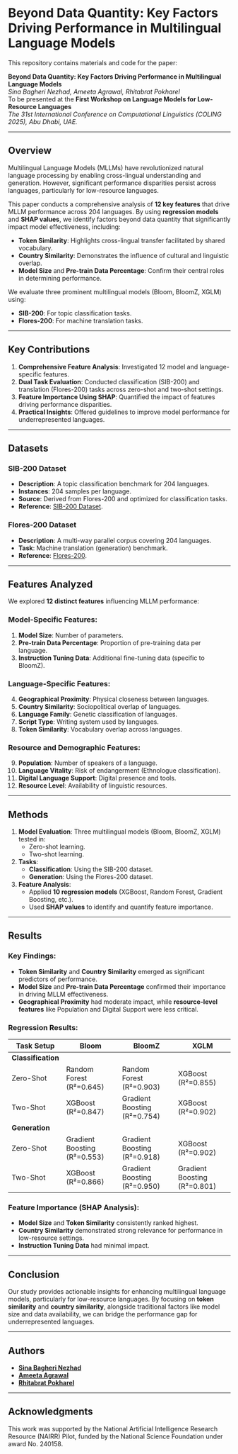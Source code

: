 # Beyond Data Quantity: Key Factors Driving Performance in Multilingual Language Models

This repository contains materials and code for the paper:

**Beyond Data Quantity: Key Factors Driving Performance in Multilingual Language Models**  
*Sina Bagheri Nezhad, Ameeta Agrawal, Rhitabrat Pokharel*  
To be presented at the **First Workshop on Language Models for Low-Resource Languages**  
*The 31st International Conference on Computational Linguistics (COLING 2025), Abu Dhabi, UAE.*

---

## Overview

Multilingual Language Models (MLLMs) have revolutionized natural language processing by enabling cross-lingual understanding and generation. However, significant performance disparities persist across languages, particularly for low-resource languages.

This paper conducts a comprehensive analysis of **12 key features** that drive MLLM performance across 204 languages. By using **regression models** and **SHAP values**, we identify factors beyond data quantity that significantly impact model effectiveness, including:

- **Token Similarity**: Highlights cross-lingual transfer facilitated by shared vocabulary.
- **Country Similarity**: Demonstrates the influence of cultural and linguistic overlap.
- **Model Size** and **Pre-train Data Percentage**: Confirm their central roles in determining performance.

We evaluate three prominent multilingual models (Bloom, BloomZ, XGLM) using:
- **SIB-200**: For topic classification tasks.
- **Flores-200**: For machine translation tasks.

---

## Key Contributions

1. **Comprehensive Feature Analysis**: Investigated 12 model and language-specific features.
2. **Dual Task Evaluation**: Conducted classification (SIB-200) and translation (Flores-200) tasks across zero-shot and two-shot settings.
3. **Feature Importance Using SHAP**: Quantified the impact of features driving performance disparities.
4. **Practical Insights**: Offered guidelines to improve model performance for underrepresented languages.

---

## Datasets

### SIB-200 Dataset
- **Description**: A topic classification benchmark for 204 languages.
- **Instances**: 204 samples per language.
- **Source**: Derived from Flores-200 and optimized for classification tasks.
- **Reference**: [SIB-200 Dataset](https://github.com/dadelani/sib-200).

### Flores-200 Dataset
- **Description**: A multi-way parallel corpus covering 204 languages.
- **Task**: Machine translation (generation) benchmark.
- **Reference**: [Flores-200](https://github.com/facebookresearch/flores/tree/main/flores200).

---

## Features Analyzed

We explored **12 distinct features** influencing MLLM performance:

### Model-Specific Features:
1. **Model Size**: Number of parameters.
2. **Pre-train Data Percentage**: Proportion of pre-training data per language.
3. **Instruction Tuning Data**: Additional fine-tuning data (specific to BloomZ).

### Language-Specific Features:
4. **Geographical Proximity**: Physical closeness between languages.
5. **Country Similarity**: Sociopolitical overlap of languages.
6. **Language Family**: Genetic classification of languages.
7. **Script Type**: Writing system used by languages.
8. **Token Similarity**: Vocabulary overlap across languages.

### Resource and Demographic Features:
9. **Population**: Number of speakers of a language.
10. **Language Vitality**: Risk of endangerment (Ethnologue classification).
11. **Digital Language Support**: Digital presence and tools.
12. **Resource Level**: Availability of linguistic resources.

---

## Methods

1. **Model Evaluation**: Three multilingual models (Bloom, BloomZ, XGLM) tested in:
   - Zero-shot learning.
   - Two-shot learning.
2. **Tasks**:
   - **Classification**: Using the SIB-200 dataset.
   - **Generation**: Using the Flores-200 dataset.
3. **Feature Analysis**:
   - Applied **10 regression models** (XGBoost, Random Forest, Gradient Boosting, etc.).
   - Used **SHAP values** to identify and quantify feature importance.

---

## Results

### Key Findings:
- **Token Similarity** and **Country Similarity** emerged as significant predictors of performance.
- **Model Size** and **Pre-train Data Percentage** confirmed their importance in driving MLLM effectiveness.
- **Geographical Proximity** had moderate impact, while **resource-level features** like Population and Digital Support were less critical.

### Regression Results:
| Task Setup       | Bloom             | BloomZ            | XGLM             |
|------------------|-------------------|-------------------|------------------|
| **Classification** |                   |                   |                  |
| Zero-Shot        | Random Forest (R²=0.645) | Random Forest (R²=0.903) | XGBoost (R²=0.855) |
| Two-Shot         | XGBoost (R²=0.847) | Gradient Boosting (R²=0.754) | XGBoost (R²=0.902) |
| **Generation**     |                   |                   |                  |
| Zero-Shot        | Gradient Boosting (R²=0.553) | Gradient Boosting (R²=0.918) | XGBoost (R²=0.902) |
| Two-Shot         | XGBoost (R²=0.866) | Gradient Boosting (R²=0.950) | Gradient Boosting (R²=0.801) |

### Feature Importance (SHAP Analysis):
- **Model Size** and **Token Similarity** consistently ranked highest.
- **Country Similarity** demonstrated strong relevance for performance in low-resource settings.
- **Instruction Tuning Data** had minimal impact.

---

## Conclusion

Our study provides actionable insights for enhancing multilingual language models, particularly for low-resource languages. By focusing on **token similarity** and **country similarity**, alongside traditional factors like model size and data availability, we can bridge the performance gap for underrepresented languages.

---

## Authors
- **[Sina Bagheri Nezhad](https://sinaai.github.io/)**
- **[Ameeta Agrawal](https://web.cecs.pdx.edu/~ameeta/)**
- **[Rhitabrat Pokharel](https://rhitabrat.github.io/)**

---
## Acknowledgments
This work was supported by the National Artificial Intelligence Research Resource (NAIRR) Pilot, funded by the National Science Foundation under award No. 240158.
